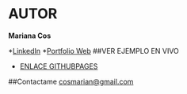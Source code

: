# AUTOR
**Mariana Cos**

*[LinkedIn](https://www.linkedin.com/in/mariana-cos-b4a9a554/)
*[Portfolio Web]()
##VER EJEMPLO EN VIVO
- [ENLACE GITHUBPAGES]()

##Contactame
cosmarian@gmail.com
